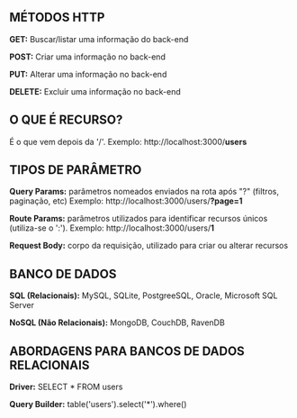 ## MÉTODOS HTTP

**GET:** Buscar/listar uma informação do back-end

**POST:** Criar uma informação no back-end

**PUT:** Alterar uma informação no back-end

**DELETE:** Excluir uma informação no back-end

## O QUE É RECURSO?
É o que vem depois da '/'. Exemplo: http://localhost:3000/**users**

## TIPOS DE PARÂMETRO

**Query Params:** parâmetros nomeados enviados na rota após "?" (filtros, paginação, etc) Exemplo: http://localhost:3000/users/**?page=1**

**Route Params:** parâmetros utilizados para identificar recursos únicos (utiliza-se o ':'). Exemplo: http://localhost:3000/users/**1**

**Request Body:** corpo da requisição, utilizado para criar ou alterar recursos

## BANCO DE DADOS

**SQL (Relacionais):** MySQL, SQLite, PostgreeSQL, Oracle, Microsoft SQL Server

**NoSQL (Não Relacionais):** MongoDB, CouchDB, RavenDB

## ABORDAGENS PARA BANCOS DE DADOS RELACIONAIS

**Driver:** SELECT * FROM users

**Query Builder:** table('users').select('*').where()